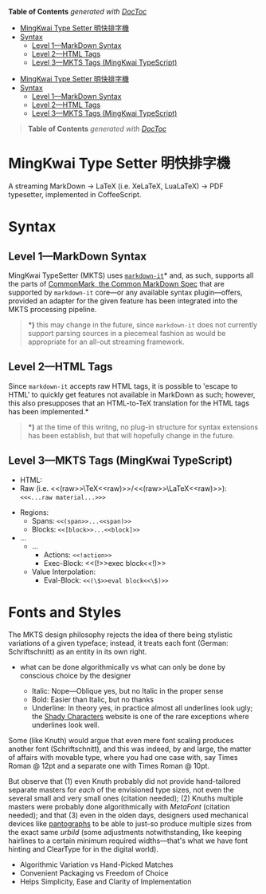 <!-- START doctoc generated TOC please keep comment here to allow auto update -->
<!-- DON'T EDIT THIS SECTION, INSTEAD RE-RUN doctoc TO UPDATE -->
**Table of Contents**  *generated with [DocToc](https://github.com/thlorenz/doctoc)*

- [MingKwai Type Setter 明快排字機](#mingkwai-type-setter-%E6%98%8E%E5%BF%AB%E6%8E%92%E5%AD%97%E6%A9%9F)
- [Syntax](#syntax)
  - [Level 1—MarkDown Syntax](#level-1%E2%80%94markdown-syntax)
  - [Level 2—HTML Tags](#level-2%E2%80%94html-tags)
  - [Level 3—MKTS Tags (MingKwai TypeScript)](#level-3%E2%80%94mkts-tags-mingkwai-typescript)

<!-- END doctoc generated TOC please keep comment here to allow auto update -->



- [MingKwai Type Setter 明快排字機](#mingkwai-type-setter-明快排字機)
- [Syntax](#syntax)
	- [Level 1—MarkDown Syntax](#level-1—markdown-syntax)
	- [Level 2—HTML Tags](#level-2—html-tags)
	- [Level 3—MKTS Tags (MingKwai TypeScript)](#level-3—mkts-tags-mingkwai-typescript)

> **Table of Contents**  *generated with [DocToc](http://doctoc.herokuapp.com/)*


# MingKwai Type Setter 明快排字機

A streaming MarkDown -> LaTeX (i.e. XeLaTeX, LuaLaTeX) -> PDF typesetter,
implemented in CoffeeScript.

# Syntax

## Level 1—MarkDown Syntax

MingKwai TypeSetter (MKTS) uses
[`markdown-it`](https://github.com/markdown-it/markdown-it)* and, as such,
supports all the parts of [CommonMark, the Common MarkDown
Spec](http://commonmark.org/) that are supported by `markdown-it` core—or any
available syntax plugin—offers, provided an adapter for the given feature has
been integrated into the MKTS processing pipeline.

> **\*)** this may change in the future, since `markdown-it` does not currently
> support parsing sources in a piecemeal fashion as would be appropriate
> for an all-out streaming framework.

## Level 2—HTML Tags

Since `markdown-it` accepts raw HTML tags, it is possible to 'escape to HTML' to
quickly get features not available in MarkDown as such; however, this also
presupposes that an HTML-to-TeX translation for the HTML tags has been implemented.*

> **\*)** at the time of this writng, no plug-in structure for syntax extensions
> has been establish, but that will hopefully change in the future.

## Level 3—MKTS Tags (MingKwai TypeScript)



* HTML:
* Raw (i.e. <<(raw>>\TeX<<raw)>>/<<(raw>>\LaTeX<<raw)>>): `<<<...raw material...>>>`
<!-- * Raw (i.e. <<<\TeX>>>/<<<\LaTeX>>>): `<<<...raw material...>>>` -->
* Regions:
  <!-- distinction between span and block needed? -->
  * Spans: `<<(span>>...<<span)>>`
  * Blocks: `<<[block>>...<<block]>>`
* ...
  * ...
    * Actions: `<<!action>>`
    * Exec-Block: <<(!>>exec block<<!)>>
  * Value Interpolation:
    <!-- * Variables: `<<$variable>>` -->
    * Eval-Block: `<<(\$>>eval block<<\$)>>`



# Fonts and Styles

The MKTS design philosophy rejects the idea of there being stylistic variations of a given typeface;
instead, it treats each font (German: Schriftschnitt) as an entity in its own right.

* what can be done algorithmically vs what can only be done by conscious choice by the designer

  * Italic: Nope—Oblique yes, but no Italic in the proper sense
  * Bold: Easier than Italic, but no thanks
  * Underline: In theory yes, in practice almost all underlines look ugly; the [Shady
    Characters](http://www.shadycharacters.co.uk/) website is one of the rare exceptions where underlines
    look well.

Some (like Knuth) would argue that even mere font scaling produces another font (Schriftschnitt), and this
was indeed, by and large, the matter of affairs with movable type, where you had one case with, say Times
Roman @ 12pt and a separate one with Times Roman @ 10pt.

But observe that (1)&nbsp;even Knuth probably did not provide hand-tailored separate masters for *each* of
the envisioned type sizes, not even the several small and very small ones (citation needed); (2)&nbsp;Knuths
multiple masters were probably done algorithmically with _MetaFont_ (citation needed); and that (3)&nbsp;even
in the olden days, designers used mechanical devices like
[pantographs](https://en.wikipedia.org/wiki/Pantograph) to be able to just-so produce multiple sizes from
the exact same *urbild* (some adjustments notwithstanding, like keeping hairlines to a certain minimum
required widths—that's what we have font hinting and ClearType for in the digital world).



* Algorithmic Variation vs Hand-Picked Matches
* Convenient Packaging vs Freedom of Choice
* Helps Simplicity, Ease and Clarity of Implementation




